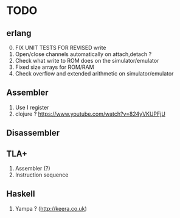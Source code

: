 TODO
====

erlang
------
0.  FIX UNIT TESTS FOR REVISED write
1.  Open/close channels automatically on attach,detach ?
2.  Check what write to ROM does on the simulator/emulator
3.  Fixed size arrays for ROM/RAM
4.  Check overflow and extended arithmetic on simulator/emulator


Assembler
---------
1. Use I register 
2. clojure ? https://www.youtube.com/watch?v=824yVKUPFjU

Disassembler
------------

TLA+
----
1. Assembler (?)
2. Instruction sequence

Haskell
-------
1. Yampa ? (http://keera.co.uk)
